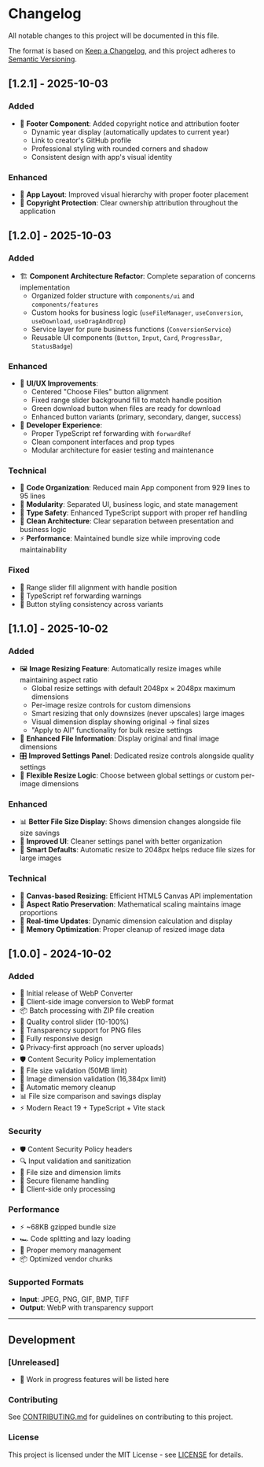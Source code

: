 # Changelog

All notable changes to this project will be documented in this file.

The format is based on [Keep a Changelog](https://keepachangelog.com/en/1.0.0/),
and this project adheres to [Semantic Versioning](https://semver.org/spec/v2.0.0.html).

## [1.2.1] - 2025-10-03

### Added
- 📄 **Footer Component**: Added copyright notice and attribution footer
  - Dynamic year display (automatically updates to current year)
  - Link to creator's GitHub profile
  - Professional styling with rounded corners and shadow
  - Consistent design with app's visual identity

### Enhanced
- 🎨 **App Layout**: Improved visual hierarchy with proper footer placement
- 📝 **Copyright Protection**: Clear ownership attribution throughout the application

## [1.2.0] - 2025-10-03

### Added
- 🏗️ **Component Architecture Refactor**: Complete separation of concerns implementation
  - Organized folder structure with `components/ui` and `components/features`
  - Custom hooks for business logic (`useFileManager`, `useConversion`, `useDownload`, `useDragAndDrop`)
  - Service layer for pure business functions (`ConversionService`)
  - Reusable UI components (`Button`, `Input`, `Card`, `ProgressBar`, `StatusBadge`)

### Enhanced
- 🎨 **UI/UX Improvements**:
  - Centered "Choose Files" button alignment
  - Fixed range slider background fill to match handle position
  - Green download button when files are ready for download
  - Enhanced button variants (primary, secondary, danger, success)
- 🔧 **Developer Experience**:
  - Proper TypeScript ref forwarding with `forwardRef`
  - Clean component interfaces and prop types
  - Modular architecture for easier testing and maintenance

### Technical
- 📐 **Code Organization**: Reduced main App component from 929 lines to 95 lines
- 🧩 **Modularity**: Separated UI, business logic, and state management
- 🎯 **Type Safety**: Enhanced TypeScript support with proper ref handling
- 🧹 **Clean Architecture**: Clear separation between presentation and business logic
- ⚡ **Performance**: Maintained bundle size while improving code maintainability

### Fixed
- 🔧 Range slider fill alignment with handle position
- 🎯 TypeScript ref forwarding warnings
- 🎨 Button styling consistency across variants

## [1.1.0] - 2025-10-02

### Added
- 🖼️ **Image Resizing Feature**: Automatically resize images while maintaining aspect ratio
  - Global resize settings with default 2048px × 2048px maximum dimensions
  - Per-image resize controls for custom dimensions
  - Smart resizing that only downsizes (never upscales) large images
  - Visual dimension display showing original → final sizes
  - "Apply to All" functionality for bulk resize settings
- 📏 **Enhanced File Information**: Display original and final image dimensions
- 🎛️ **Improved Settings Panel**: Dedicated resize controls alongside quality settings
- 🔧 **Flexible Resize Logic**: Choose between global settings or custom per-image dimensions

### Enhanced
- 📊 **Better File Size Display**: Shows dimension changes alongside file size savings
- 🎨 **Improved UI**: Cleaner settings panel with better organization
- 🧠 **Smart Defaults**: Automatic resize to 2048px helps reduce file sizes for large images

### Technical
- 📐 **Canvas-based Resizing**: Efficient HTML5 Canvas API implementation
- 🎯 **Aspect Ratio Preservation**: Mathematical scaling maintains image proportions
- 🔄 **Real-time Updates**: Dynamic dimension calculation and display
- 🧹 **Memory Optimization**: Proper cleanup of resized image data

## [1.0.0] - 2024-10-02

### Added
- 🎉 Initial release of WebP Converter
- 🚀 Client-side image conversion to WebP format
- 📦 Batch processing with ZIP file creation
- 🎯 Quality control slider (10-100%)
- 🎨 Transparency support for PNG files
- 📱 Fully responsive design
- 🔒 Privacy-first approach (no server uploads)
- 🛡️ Content Security Policy implementation
- 📏 File size validation (50MB limit)
- 📐 Image dimension validation (16,384px limit)
- 🧹 Automatic memory cleanup
- 📊 File size comparison and savings display
- ⚡ Modern React 19 + TypeScript + Vite stack

### Security
- 🛡️ Content Security Policy headers
- 🔍 Input validation and sanitization
- 📏 File size and dimension limits
- 🧹 Secure filename handling
- 🔐 Client-side only processing

### Performance
- ⚡ ~68KB gzipped bundle size
- 🏎️ Code splitting and lazy loading
- 🧹 Proper memory management
- 📦 Optimized vendor chunks

### Supported Formats
- **Input**: JPEG, PNG, GIF, BMP, TIFF
- **Output**: WebP with transparency support

---

## Development

### [Unreleased]
- 🚧 Work in progress features will be listed here

### Contributing
See [CONTRIBUTING.md](.github/CONTRIBUTING.md) for guidelines on contributing to this project.

### License
This project is licensed under the MIT License - see [LICENSE](LICENSE) for details.